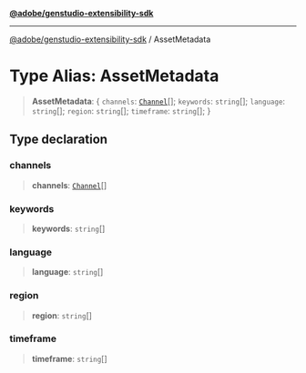 [**@adobe/genstudio-extensibility-sdk**](../README.md)

***

[@adobe/genstudio-extensibility-sdk](../globals.md) / AssetMetadata

# Type Alias: AssetMetadata

> **AssetMetadata**: \{ `channels`: [`Channel`](Channel.md)[]; `keywords`: `string`[]; `language`: `string`[]; `region`: `string`[]; `timeframe`: `string`[]; \}

## Type declaration

### channels

> **channels**: [`Channel`](Channel.md)[]

### keywords

> **keywords**: `string`[]

### language

> **language**: `string`[]

### region

> **region**: `string`[]

### timeframe

> **timeframe**: `string`[]
